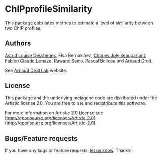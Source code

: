 ChIPprofileSimilarity
=====================

This package calculates metrics to estimate a level of similarity between two ChIP profiles.


## Authors ##

[Astrid Louise Deschenes](http://ca.linkedin.com/in/astriddeschenes "Astrid Louise Deschenes"), Elsa Bernatchez, [Charles Joly Beauparlant](http://ca.linkedin.com/pub/charles-joly-beauparlant/89/491/3b3 "Charles Joly Beauparlant"), [Fabien Claude Lamaze](http://ca.linkedin.com/in/fabienlamaze/en "Fabien Claude Lamaze"), [Rawane Samb](http://ca.linkedin.com/in/rawanesamb "Rawane Samb"), [Pascal Belleau](http://ca.linkedin.com/in/pascalbelleau "Pascal Belleau") and [Arnaud Droit](http://ca.linkedin.com/in/drarnaud "Arnaud Droit").

See [Arnaud Droit Lab](http://bioinformatique.ulaval.ca/home/ "Arnaud Droit Lab") website.

## License ##

This package and the underlying metagene code are distributed under the Artistic license 2.0. You are free to use and redistribute this software. 

For more information on Artistic 2.0 License see [http://opensource.org/licenses/Artistic-2.0](http://opensource.org/licenses/Artistic-2.0)

## Bugs/Feature requests ##

If you have any bugs or feature requests, [let us know](https://github.com/adeschen/ChIPprofileSimilarity/issues). Thanks!
